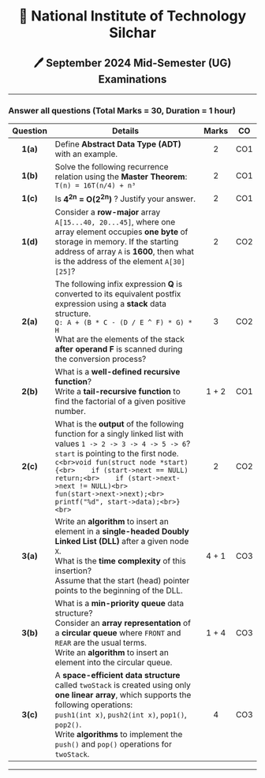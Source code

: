 <div align = "center">

# 🏫 National Institute of Technology Silchar

## 🖊️ September 2024 Mid-Semester (UG) Examinations

</div>

---

### Answer all questions (Total Marks = 30, Duration = 1 hour)

| **Question** | **Details**                                                                                                                                                                                                                                                                                                                                                          | **Marks** | **CO** |
| :----------: | -------------------------------------------------------------------------------------------------------------------------------------------------------------------------------------------------------------------------------------------------------------------------------------------------------------------------------------------------------------------- | :-------: | :----: |
|   **1(a)**   | Define **Abstract Data Type (ADT)** with an example.                                                                                                                                                                                                                                                                                                                 |     2     |  CO1   |
|   **1(b)**   | Solve the following recurrence relation using the **Master Theorem**: <br> `T(n) = 16T(n/4) + n³`                                                                                                                                                                                                                                                                    |     2     |  CO1   |
|   **1(c)**   | Is **4<sup>2n</sup> = O(2<sup>2n</sup>)** ? Justify your answer.                                                                                                                                                                                                                                                                                                     |     2     |  CO1   |
|   **1(d)**   | Consider a **row-major** array `A[15...40, 20...45]`, where one array element occupies **one byte** of storage in memory. If the starting address of array `A` is **1600**, then what is the address of the element `A[30][25]`?                                                                                                                                     |     2     |  CO2   |
|   **2(a)**   | The following infix expression **Q** is converted to its equivalent postfix expression using a **stack** data structure. <br> `Q: A + (B * C - (D / E ^ F) * G) * H` <br> What are the elements of the stack **after operand F** is scanned during the conversion process?                                                                                           |     3     |  CO2   |
|   **2(b)**   | What is a **well-defined recursive function**? <br> Write a **tail-recursive function** to find the factorial of a given positive number.                                                                                                                                                                                                                            |   1 + 2   |  CO1   |
|   **2(c)**   | What is the **output** of the following function for a singly linked list with values `1 -> 2 -> 3 -> 4 -> 5 -> 6`? <br>`start` is pointing to the first node. <br>`c<br>void fun(struct node *start) {<br>    if (start->next == NULL) return;<br>    if (start->next->next != NULL)<br>        fun(start->next->next);<br>    printf("%d", start->data);<br>}<br>` |     2     |  CO2   |
|   **3(a)**   | Write an **algorithm** to insert an element in a **single-headed Doubly Linked List (DLL)** after a given node `X`. <br>What is the **time complexity** of this insertion? <br>Assume that the start (head) pointer points to the beginning of the DLL.                                                                                                              |   4 + 1   |  CO3   |
|   **3(b)**   | What is a **min-priority queue** data structure? <br>Consider an **array representation** of a **circular queue** where `FRONT` and `REAR` are the usual terms. <br>Write an **algorithm** to insert an element into the circular queue.                                                                                                                             |   1 + 4   |  CO3   |
|   **3(c)**   | A **space-efficient data structure** called `twoStack` is created using only **one linear array**, which supports the following operations: <br>`push1(int x)`, `push2(int x)`, `pop1()`, `pop2()`. <br>Write **algorithms** to implement the `push()` and `pop()` operations for `twoStack`.                                                                        |     4     |  CO3   |

---
